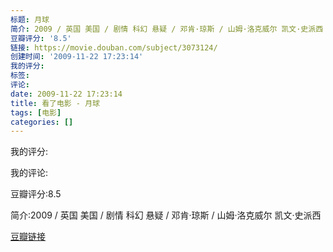 ```yaml
---
标题: 月球
简介: 2009 / 英国 美国 / 剧情 科幻 悬疑 / 邓肯·琼斯 / 山姆·洛克威尔 凯文·史派西
豆瓣评分: '8.5'
链接: https://movie.douban.com/subject/3073124/
创建时间: '2009-11-22 17:23:14'
我的评分:
标签:
评论:
date: 2009-11-22 17:23:14
title: 看了电影 - 月球
tags: [电影]
categories: []
---
```


我的评分:

我的评论:

豆瓣评分:8.5

简介:2009 / 英国 美国 / 剧情 科幻 悬疑 / 邓肯·琼斯 / 山姆·洛克威尔 凯文·史派西

[豆瓣链接](https://movie.douban.com/subject/3073124/)


